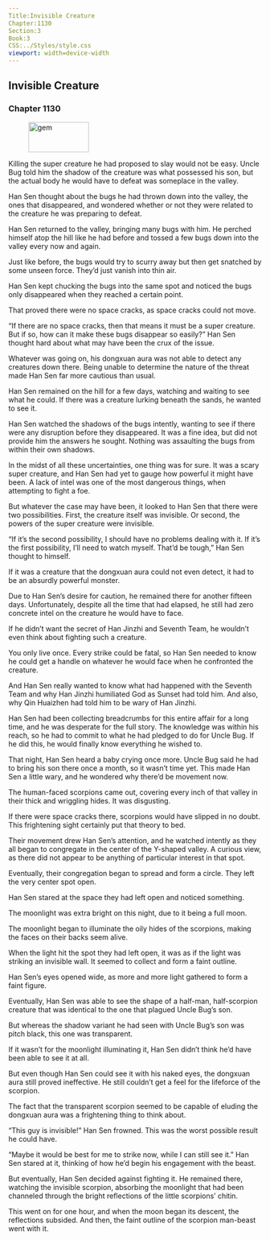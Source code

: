 ```yaml
---
Title:Invisible Creature 
Chapter:1130 
Section:3 
Book:3 
CSS:../Styles/style.css 
viewport: width=device-width
---
```

  
## Invisible Creature
### Chapter 1130
  
<figure>
	<img src="../Images/gem.gif" alt="gem" id="gem" width="120" height="60" />
</figure>
  

  
Killing the super creature he had proposed to slay would not be easy. Uncle Bug told him the shadow of the creature was what possessed his son, but the actual body he would have to defeat was someplace in the valley.

Han Sen thought about the bugs he had thrown down into the valley, the ones that disappeared, and wondered whether or not they were related to the creature he was preparing to defeat.

Han Sen returned to the valley, bringing many bugs with him. He perched himself atop the hill like he had before and tossed a few bugs down into the valley every now and again.

Just like before, the bugs would try to scurry away but then get snatched by some unseen force. They’d just vanish into thin air.

Han Sen kept chucking the bugs into the same spot and noticed the bugs only disappeared when they reached a certain point.

That proved there were no space cracks, as space cracks could not move.

“If there are no space cracks, then that means it must be a super creature. But if so, how can it make these bugs disappear so easily?” Han Sen thought hard about what may have been the crux of the issue.

Whatever was going on, his dongxuan aura was not able to detect any creatures down there. Being unable to determine the nature of the threat made Han Sen far more cautious than usual.

Han Sen remained on the hill for a few days, watching and waiting to see what he could. If there was a creature lurking beneath the sands, he wanted to see it.

Han Sen watched the shadows of the bugs intently, wanting to see if there were any disruption before they disappeared. It was a fine idea, but did not provide him the answers he sought. Nothing was assaulting the bugs from within their own shadows.

In the midst of all these uncertainties, one thing was for sure. It was a scary super creature, and Han Sen had yet to gauge how powerful it might have been. A lack of intel was one of the most dangerous things, when attempting to fight a foe.

But whatever the case may have been, it looked to Han Sen that there were two possibilities. First, the creature itself was invisible. Or second, the powers of the super creature were invisible.

“If it’s the second possibility, I should have no problems dealing with it. If it’s the first possibility, I’ll need to watch myself. That’d be tough,” Han Sen thought to himself.

If it was a creature that the dongxuan aura could not even detect, it had to be an absurdly powerful monster.

Due to Han Sen’s desire for caution, he remained there for another fifteen days. Unfortunately, despite all the time that had elapsed, he still had zero concrete intel on the creature he would have to face.

If he didn’t want the secret of Han Jinzhi and Seventh Team, he wouldn’t even think about fighting such a creature.

You only live once. Every strike could be fatal, so Han Sen needed to know he could get a handle on whatever he would face when he confronted the creature.

And Han Sen really wanted to know what had happened with the Seventh Team and why Han Jinzhi humiliated God as Sunset had told him. And also, why Qin Huaizhen had told him to be wary of Han Jinzhi.

Han Sen had been collecting breadcrumbs for this entire affair for a long time, and he was desperate for the full story. The knowledge was within his reach, so he had to commit to what he had pledged to do for Uncle Bug. If he did this, he would finally know everything he wished to.

That night, Han Sen heard a baby crying once more. Uncle Bug said he had to bring his son there once a month, so it wasn’t time yet. This made Han Sen a little wary, and he wondered why there’d be movement now.

The human-faced scorpions came out, covering every inch of that valley in their thick and wriggling hides. It was disgusting.

If there were space cracks there, scorpions would have slipped in no doubt. This frightening sight certainly put that theory to bed.

Their movement drew Han Sen’s attention, and he watched intently as they all began to congregate in the center of the Y-shaped valley. A curious view, as there did not appear to be anything of particular interest in that spot.

Eventually, their congregation began to spread and form a circle. They left the very center spot open.

Han Sen stared at the space they had left open and noticed something.

The moonlight was extra bright on this night, due to it being a full moon.

The moonlight began to illuminate the oily hides of the scorpions, making the faces on their backs seem alive.

When the light hit the spot they had left open, it was as if the light was striking an invisible wall. It seemed to collect and form a faint outline.

Han Sen’s eyes opened wide, as more and more light gathered to form a faint figure.

Eventually, Han Sen was able to see the shape of a half-man, half-scorpion creature that was identical to the one that plagued Uncle Bug’s son.

But whereas the shadow variant he had seen with Uncle Bug’s son was pitch black, this one was transparent.

If it wasn’t for the moonlight illuminating it, Han Sen didn’t think he’d have been able to see it at all.

But even though Han Sen could see it with his naked eyes, the dongxuan aura still proved ineffective. He still couldn’t get a feel for the lifeforce of the scorpion.

The fact that the transparent scorpion seemed to be capable of eluding the dongxuan aura was a frightening thing to think about.

“This guy is invisible!” Han Sen frowned. This was the worst possible result he could have.

“Maybe it would be best for me to strike now, while I can still see it.” Han Sen stared at it, thinking of how he’d begin his engagement with the beast.

But eventually, Han Sen decided against fighting it. He remained there, watching the invisible scorpion, absorbing the moonlight that had been channeled through the bright reflections of the little scorpions’ chitin.

This went on for one hour, and when the moon began its descent, the reflections subsided. And then, the faint outline of the scorpion man-beast went with it.